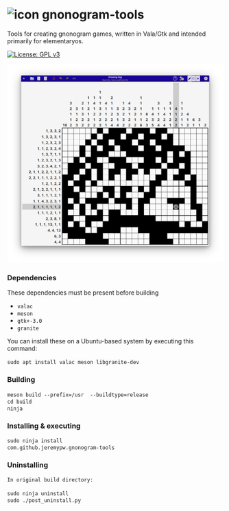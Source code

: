# ![icon](data/icons/48/com.github.jeremypw.gnonogram-tools.svg) gnonogram-tools
Tools for creating gnonogram games, written in Vala/Gtk and intended primarily for elementaryos.

[![License: GPL v3](https://img.shields.io/badge/License-GPL%20v3-blue.svg)](http://www.gnu.org/licenses/gpl-3.0)

![Screenshot](data/screenshots/Dummy.png)

### Dependencies
These dependencies must be present before building
 - `valac`
 - `meson`
 - `gtk+-3.0`
 - `granite`

 You can install these on a Ubuntu-based system by executing this command:

 `sudo apt install valac meson libgranite-dev`

### Building
```
meson build --prefix=/usr  --buildtype=release
cd build
ninja
```

### Installing & executing
```
sudo ninja install
com.github.jeremypw.gnonogram-tools
```

### Uninstalling
```
In original build directory:

sudo ninja uninstall
sudo ./post_uninstall.py
```
